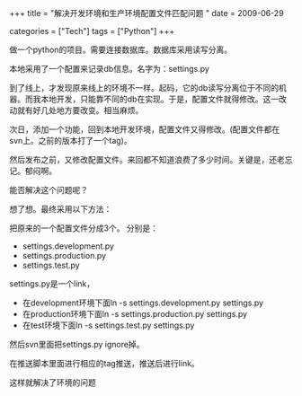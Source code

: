 +++
title = "解决开发环境和生产环境配置文件匹配问题 "
date = 2009-06-29

categories = ["Tech"]
tags = ["Python"]
+++

做一个python的项目。需要连接数据库。数据库采用读写分离。
 
本地采用了一个配置来记录db信息。名字为：settings.py
 
到了线上，才发现原来线上的环境不一样。起码，它的db读写分离位于不同的机器。而我本地开发，只能靠不同的db在实现。于是，配置文件就得修改。这一改动就有好几处地方要改变。相当麻烦。
 
次日，添加一个功能，回到本地开发环境，配置文件又得修改。(配置文件都在svn上。之前的版本打了一个tag)。
 
然后发布之前，又修改配置文件。来回都不知道浪费了多少时间。关键是，还老忘记。郁闷啊。
 
能否解决这个问题呢？
 
想了想。最终采用以下方法：
 
把原来的一个配置文件分成3个。
分别是：

- settings.development.py
- settings.production.py
- settings.test.py
 
settings.py是一个link，

- 在development环境下面ln -s settings.development.py settings.py
- 在production环境下面ln -s settings.production.py settings.py
- 在test环境下面ln -s settings.test.py settings.py

然后svn里面把settings.py ignore掉。

在推送脚本里面进行相应的tag推送，推送后进行link。

这样就解决了环境的问题



 
